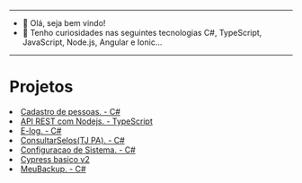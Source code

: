 ***
- 👋 Olá, seja bem vindo!
- 👀 Tenho curiosidades nas seguintes tecnologias C#, TypeScript, JavaScript, Node.js, Angular e Ionic... 
***
<h1>Projetos</h1>
<li><a href="https://github.com/Dr141/Cadastro-de-Pessoas">Cadastro de pessoas. - C#</a></li>
<li><a href="https://github.com/Dr141/Api_REST_NodeJs">API REST com Nodejs. - TypeScript</a></li>
<li><a href="https://github.com/Dr141/E-log">E-log. - C#</a></li>
<li><a href="https://github.com/Dr141/ConsultarSelosPA">ConsultarSelos(TJ PA). - C#</a></li>
<li><a href="https://github.com/Dr141/Configuracao-Sistema">Configuracao de Sistema. - C#</a></li>
<li><a href="https://github.com/Dr141/cypress-basico-v2">Cypress basico v2</a></li>
<li><a href="https://github.com/Dr141/MeuBackup">MeuBackup. - C#</a></li>
<!---
Dr141/Dr141 is a ✨ special ✨ repository because its `README.md` (this file) appears on your GitHub profile.
You can click the Preview link to take a look at your changes.
--->
